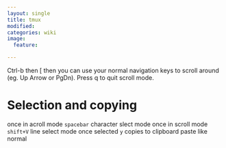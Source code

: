 ```yaml
---
layout: single
title: tmux
modified:
categories: wiki
image:
  feature:

---
```


Ctrl-b then [ then you can use your normal navigation keys to scroll around (eg. Up Arrow or PgDn). Press q to quit scroll mode.

# Selection and copying
once in acroll mode `spacebar` character slect mode
once in scroll mode `shift+V` line select mode
once selected `y` copies to clipboard
paste like normal


